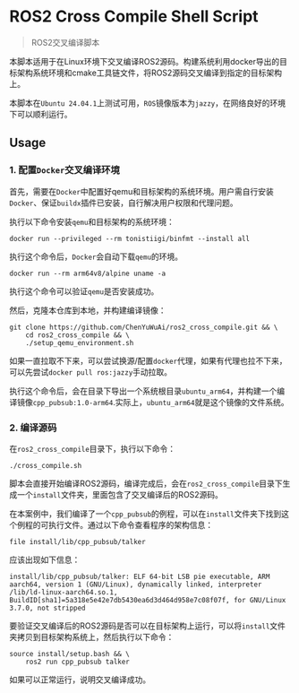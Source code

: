 # ROS2 Cross Compile Shell Script
> ROS2交叉编译脚本

本脚本适用于在Linux环境下交叉编译ROS2源码。构建系统利用docker导出的目标架构系统环境和cmake工具链文件，将ROS2源码交叉编译到指定的目标架构上。

本脚本在`Ubuntu 24.04.1`上测试可用，`ROS`镜像版本为`jazzy`，在网络良好的环境下可以顺利运行。

## Usage
### 1. 配置`Docker`交叉编译环境
首先，需要在`Docker`中配置好qemu和目标架构的系统环境。用户需自行安装`Docker`、保证`buildx`插件已安装，自行解决用户权限和代理问题。

执行以下命令安装`qemu`和目标架构的系统环境：
```shell
docker run --privileged --rm tonistiigi/binfmt --install all
```
执行这个命令后，`Docker`会自动下载`qemu`的环境。
```shell
docker run --rm arm64v8/alpine uname -a
```
执行这个命令可以验证`qemu`是否安装成功。

然后，克隆本仓库到本地，并构建编译镜像：
```shell
git clone https://github.com/ChenYuWuAi/ros2_cross_compile.git && \
    cd ros2_cross_compile && \
    ./setup_qemu_environment.sh
```
如果一直拉取不下来，可以尝试换源/配置`docker`代理，如果有代理也拉不下来，可以先尝试`docker pull ros:jazzy`手动拉取。

执行这个命令后，会在目录下导出一个系统根目录`ubuntu_arm64`，并构建一个编译镜像`cpp_pubsub:1.0-arm64`.实际上，`ubuntu_arm64`就是这个镜像的文件系统。
### 2. 编译源码
在`ros2_cross_compile`目录下，执行以下命令：
```shell
./cross_compile.sh
```
脚本会直接开始编译ROS2源码，编译完成后，会在`ros2_cross_compile`目录下生成一个`install`文件夹，里面包含了交叉编译后的ROS2源码。

在本案例中，我们编译了一个`cpp_pubsub`的例程，可以在`install`文件夹下找到这个例程的可执行文件。通过以下命令查看程序的架构信息：
```shell
file install/lib/cpp_pubsub/talker
```
应该出现如下信息：
```shell
install/lib/cpp_pubsub/talker: ELF 64-bit LSB pie executable, ARM aarch64, version 1 (GNU/Linux), dynamically linked, interpreter /lib/ld-linux-aarch64.so.1, BuildID[sha1]=5a318e5e42e7db5430ea6d3d464d958e7c08f07f, for GNU/Linux 3.7.0, not stripped
```


要验证交叉编译后的ROS2源码是否可以在目标架构上运行，可以将`install`文件夹拷贝到目标架构系统上，然后执行以下命令：
```shell
source install/setup.bash && \
    ros2 run cpp_pubsub talker
```
如果可以正常运行，说明交叉编译成功。

